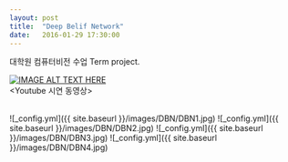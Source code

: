 ```yaml
---
layout: post
title:  "Deep Belif Network"
date:   2016-01-29 17:30:00
---
```

대학원 컴퓨터비전 수업 Term project.

[![IMAGE ALT TEXT HERE](http://img.youtube.com/vi/2I64NsM7Dfs/0.jpg)](http://www.youtube.com/watch?v=2I64NsM7Dfs)
<br>\<Youtube 시연 동영상\>

<br>
![_config.yml]({{ site.baseurl }}/images/DBN/DBN1.jpg)
![_config.yml]({{ site.baseurl }}/images/DBN/DBN2.jpg)
![_config.yml]({{ site.baseurl }}/images/DBN/DBN3.jpg)
![_config.yml]({{ site.baseurl }}/images/DBN/DBN4.jpg)
